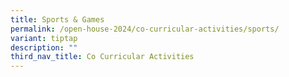 ```yaml
---
title: Sports & Games
permalink: /open-house-2024/co-curricular-activities/sports/
variant: tiptap
description: ""
third_nav_title: Co Curricular Activities
---
```

<p></p>